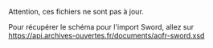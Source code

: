 Attention, ces fichiers ne sont pas à jour.

Pour récupérer le schéma pour l'import Sword, allez sur https://api.archives-ouvertes.fr/documents/aofr-sword.xsd
